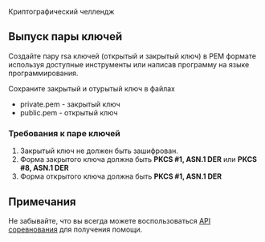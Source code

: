 Криптографический челлендж

## Выпуск пары ключей

Создайте пару rsa ключей (открытый и закрытый ключ) в PEM формате используя доступные инструменты или написав программу на языке программирования.

Сохраните закрытый и отурытый ключ в файлах

* private.pem - закрытый ключ
* public.pem - открытый ключ

### Требования к паре ключей

1. Закрытый ключ не должен быть зашифрован.
1. Форма закрытого ключа должна быть **PKCS #1, ASN.1 DER** или **PKCS #8, ASN.1 DER**
1. Форма открытого ключа должна быть **PKCS #1, ASN.1 DER**

## Примечания

Не забывайте, что вы всегда можете воспользоваться [API соревнования](/challenge/doc/swagger/index.html) для получения помощи.
